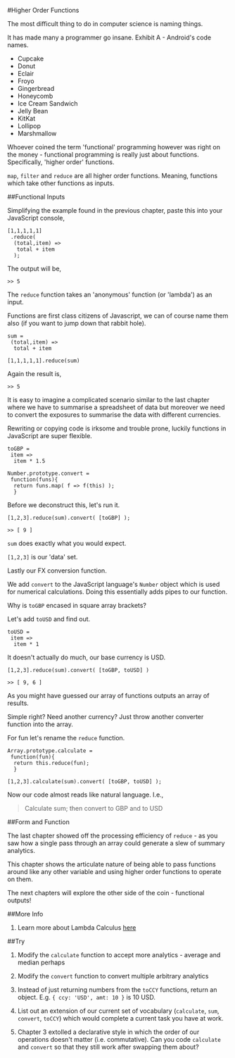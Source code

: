 #Higher Order Functions

The most difficult thing to do in computer science is naming things.

It has made many a programmer go insane. Exhibit A - Android's code names.

- Cupcake
- Donut
- Eclair
- Froyo
- Gingerbread
- Honeycomb
- Ice Cream Sandwich
- Jelly Bean
- KitKat
- Lollipop
- Marshmallow

Whoever coined the term 'functional' programming however was right on the money - functional programming is really just about functions. Specifically, 'higher order' functions.

`map`, `filter` and `reduce` are all higher order functions. Meaning, functions which take other functions as inputs.

##Functional Inputs

Simplifying the example found in the previous chapter, paste this into your JavaScript console,

~~~~~~~~
[1,1,1,1,1]
 .reduce(
  (total,item) =>
   total + item
  );
~~~~~~~~

The output will be,

`>> 5`

The `reduce` function takes an 'anonymous' function (or 'lambda') as an input.

Functions are first class citizens of Javascript, we can of course name them also (if you want to jump down that rabbit hole).

~~~~~~~~
sum =
 (total,item) =>
  total + item
~~~~~~~~
~~~~~~~~
[1,1,1,1,1].reduce(sum)
~~~~~~~~

Again the result is,

`>> 5`

It is easy to imagine a complicated scenario similar to the last chapter where we have to summarise a spreadsheet of data but moreover we need to convert the exposures to summarise the data with different currencies.

Rewriting or copying code is irksome and trouble prone, luckily functions in JavaScript are super flexible.

~~~~~~~~
toGBP = 
 item =>
  item * 1.5
~~~~~~~~
~~~~~~~~
Number.prototype.convert =
 function(funs){
  return funs.map( f => f(this) );
  }
~~~~~~~~

Before we deconstruct this, let's run it.

~~~~~~~~
[1,2,3].reduce(sum).convert( [toGBP] );
~~~~~~~~

`>> [ 9 ]`

`sum` does exactly what you would expect.

`[1,2,3]` is our 'data' set.

Lastly our FX conversion function.

We add `convert` to the JavaScript language's `Number` object which is used for numerical calculations. Doing this essentially adds pipes to our function.

Why is `toGBP` encased in square array brackets?

Let's add `toUSD` and find out.

~~~~~~~~
toUSD =
 item =>
  item * 1
~~~~~~~~

It doesn't actually do much, our base currency is USD.

~~~~~~~~
[1,2,3].reduce(sum).convert( [toGBP, toUSD] )
~~~~~~~~

`>> [ 9, 6 ]`

As you might have guessed our array of functions outputs an array of results.

Simple right? Need another currency? Just throw another converter function into the array.

For fun let's rename the `reduce` function.

~~~~~~~~
Array.prototype.calculate =
 function(fun){
  return this.reduce(fun);
  }
~~~~~~~~

~~~~~~~~
[1,2,3].calculate(sum).convert( [toGBP, toUSD] );
~~~~~~~~

Now our code almost reads like natural language. I.e.,

>Calculate sum; then convert to GBP and to USD

##Form and Function

The last chapter showed off the processing efficiency of `reduce` - as you saw how a single pass through an array could generate a slew of summary analytics.

This chapter shows the articulate nature of being able to pass functions around like any other variable and using higher order functions to operate on them.

The next chapters will explore the other side of the coin - functional outputs!

##More Info

1) Learn more about Lambda Calculus [here](http://palmstroem.blogspot.de/2012/05/lambda-calculus-for-absolute-dummies.html)

##Try


1) Modify the `calculate` function to accept more analytics - average and median perhaps

2) Modify the `convert` function to convert multiple arbitrary analytics

3) Instead of just returning numbers from the `toCCY` functions, return an object. E.g. `{ ccy: 'USD', amt: 10 }` is 10 USD.

4) List out an extension of our current set of vocabulary (`calculate`, `sum`, `convert`, `toCCY`) which would complete a current task you have at work.

5) Chapter 3 extolled a declarative style in which the order of our operations doesn't matter (i.e. commutative). Can you code `calculate` and `convert` so that they still work after swapping them about?
